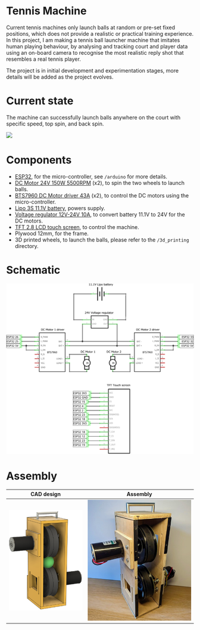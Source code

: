  # Tennis Machine

Current tennis machines only launch balls at random or pre-set fixed positions, which does not provide a realistic or practical training experience. In this project, I am making a tennis ball launcher machine that imitates human playing behaviour, by analysing and tracking court and player data using an on-board camera to recognise the most realistic reply shot that resembles a real tennis player.

The project is in initial development and experimentation stages, more details will be added as the project evolves.


# Current state

The machine can successfully launch balls anywhere on the court with specific speed, top spin, and back spin.

<img src="readme_data/ball_launching.gif"/>


# Components

- [ESP32](https://amzn.eu/d/78Lzigs), for the micro-controller, see `/arduino` for more details.
- [DC Motor 24V 150W 5500RPM](https://amzn.eu/d/2Lb6XL5) (x2), to spin the two wheels to launch balls.
- [BTS7960 DC Motor driver 43A](https://amzn.eu/d/ffBzzgu) (x2), to control the DC motors using the micro-controller.
- [Lipo 3S 11.1V battery](https://amzn.eu/d/eeGYmOE), powers supply.
- [Voltage regulator 12V-24V 10A](https://amzn.eu/d/7cRRwgR), to convert battery 11.1V to 24V for the DC motors.
- [TFT 2.8 LCD touch screen](https://amzn.eu/d/0zSkMGs), to control the machine.
- Plywood 12mm, for the frame.
- 3D printed wheels, to launch the balls, please refer to the `/3d_printing` directory.


# Schematic

![schematic](readme_data/schematic.png)


# Assembly

| CAD design                                | Assembly                              |
|-------------------------------------------|---------------------------------------|
| ![cad_design](readme_data/cad_design.png) | ![assembly](readme_data/assembly.jpg) |